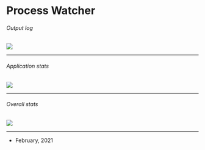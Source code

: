 # Process Watcher

###### Output log
[![](https://i.imgur.com/ZerRo9E.png)](https://i.imgur.com/ZerRo9E.png)

------------

###### Application stats
[![](https://i.imgur.com/uWn12L0.png)](https://i.imgur.com/uWn12L0.png)

------------

###### Overall stats
[![](https://i.imgur.com/xW32tf9.png)](https://i.imgur.com/xW32tf9.png)

------------

- February, 2021
